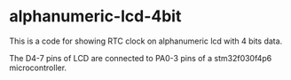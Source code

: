# alphanumeric-lcd-4bit

This is a code for showing RTC clock on alphanumeric lcd with 4 bits data.


The D4-7 pins of LCD are connected to PA0-3 pins of a stm32f030f4p6 microcontroller.


